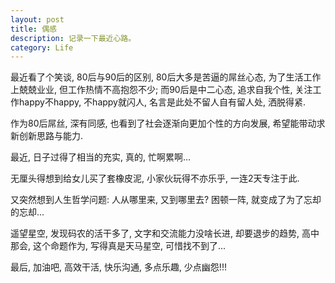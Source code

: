 ```yaml
---
layout: post
title: 偶感
description: 记录一下最近心路。
category: Life
---
```


最近看了个笑谈, 80后与90后的区别, 80后大多是苦逼的屌丝心态, 为了生活工作上兢兢业业, 但工作热情不高抱怨不少; 而90后是中二心态, 追求自我个性, 关注工作happy不happy, 不happy就闪人, 名言是此处不留人自有留人处, 洒脱得紧.

作为80后屌丝, 深有同感, 也看到了社会逐渐向更加个性的方向发展, 希望能带动求新创新思路与能力.

最近, 日子过得了相当的充实, 真的, 忙啊累啊...

无厘头得想到给女儿买了套橡皮泥, 小家伙玩得不亦乐乎, 一连2天专注于此.

又突然想到人生哲学问题: 人从哪里来, 又到哪里去? 困顿一阵, 就变成了为了忘却的忘却...

遥望星空, 发现码农的活干多了, 文字和交流能力没啥长进, 却要退步的趋势, 高中那会, 这个命题作为, 写得真是天马星空, 可惜找不到了...

最后, 加油吧, 高效干活, 快乐沟通, 多点乐趣, 少点幽怨!!!